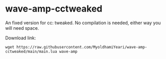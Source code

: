 # wave-amp-cctweaked
An fixed version for cc: tweaked.
No compilation is needed, either way you will need space.

Download link:
```
wget https://raw.githubusercontent.com/MyoldhamiYeari/wave-amp-cctweaked/main/main.lua wave-amp
```
